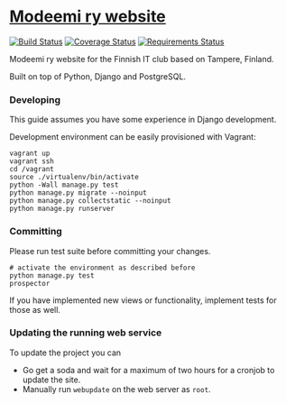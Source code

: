 # [Modeemi ry website](https://www.modeemi.fi)

[![Build Status](https://travis-ci.org/modeemi/intternetvelho.svg?branch=master)](https://travis-ci.org/modeemi/intternetvelho)
[![Coverage Status](https://coveralls.io/repos/modeemi/intternetvelho/badge.svg?branch=master)](https://coveralls.io/r/modeemi/intternetvelho?branch=master)
[![Requirements Status](https://requires.io/github/modeemi/intternetvelho/requirements.svg?branch=master)](https://requires.io/github/modeemi/intternetvelho/requirements/?branch=master)

Modeemi ry website for the Finnish IT club based on Tampere, Finland.

Built on top of Python, Django and PostgreSQL.

### Developing

This guide assumes you have some experience in Django development.

Development environment can be easily provisioned with Vagrant:

    vagrant up
    vagrant ssh
    cd /vagrant
    source ./virtualenv/bin/activate
    python -Wall manage.py test
    python manage.py migrate --noinput
    python manage.py collectstatic --noinput
    python manage.py runserver

### Committing

Please run test suite before committing your changes.

    # activate the environment as described before
    python manage.py test
    prospector

If you have implemented new views or functionality, implement tests for those as well.

### Updating the running web service

To update the project you can

- Go get a soda and wait for a maximum of two hours for a cronjob to update the site.
- Manually run `webupdate` on the web server as `root`.
